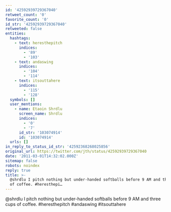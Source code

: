 ```yaml
---
id: '42592939729367040'
retweet_count: '0'
favorite_count: '0'
id_str: '42592939729367040'
retweeted: false
entities:
  hashtags:
    - text: heresthepitch
      indices:
        - '89'
        - '103'
    - text: andaswing
      indices:
        - '104'
        - '114'
    - text: itsouttahere
      indices:
        - '115'
        - '128'
  symbols: []
  user_mentions:
    - name: Etaoin Shrdlu
      screen_name: Shrdlu
      indices:
        - '0'
        - '7'
      id_str: '103074914'
      id: '103074914'
  urls: []
in_reply_to_status_id_str: '42592368268025856'
original_url: https://twitter.com/jth/status/42592939729367040
date: '2011-03-01T14:32:02.000Z'
sitemap: false
robots: noindex
reply: true
title: >-
  @shrdlu I pitch nothing but under-handed softballs before 9 AM and three cups
  of coffee. #heresthepi…
---
```


@shrdlu I pitch nothing but under-handed softballs before 9 AM and three cups of coffee. #heresthepitch #andaswing #itsouttahere